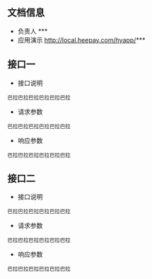 ## 文档信息
- 负责人 ***
- 应用演示
    http://local.heepay.com/hyapp/***


## 接口一
- 接口说明
```text
巴拉巴拉巴拉巴拉巴拉巴拉
```

- 请求参数
```text
巴拉巴拉巴拉巴拉巴拉巴拉
```

- 响应参数
```text
巴拉巴拉巴拉巴拉巴拉巴拉
```

## 接口二
- 接口说明
```text
巴拉巴拉巴拉巴拉巴拉巴拉
```

- 请求参数
```text
巴拉巴拉巴拉巴拉巴拉巴拉
```

- 响应参数
```text
巴拉巴拉巴拉巴拉巴拉巴拉
```
